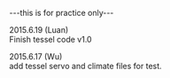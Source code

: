 ---this is for practice only---  
  
2015.6.19 (Luan)  
Finish tessel code v1.0  
  
2015.6.17 (Wu)  
add tessel servo and climate files for test.  

  


